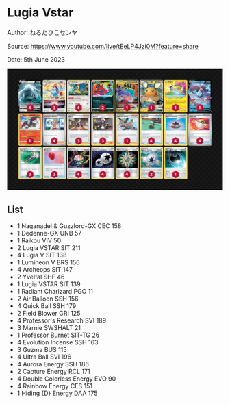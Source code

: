 # Lugia Vstar

Author: ねるたひこセンヤ

Source: <https://www.youtube.com/live/tEeLP4Jzi0M?feature=share>

Date: 5th June 2023

![decklist](../images/../../images/SVI/Lugia%20Vstar/2-%20Lugia%20Vstar.png)

## List

* 1 Naganadel & Guzzlord-GX CEC 158
* 1 Dedenne-GX UNB 57
* 1 Raikou VIV 50
* 2 Lugia VSTAR SIT 211
* 4 Lugia V SIT 138
* 1 Lumineon V BRS 156
* 4 Archeops SIT 147
* 2 Yveltal SHF 46
* 1 Lugia VSTAR SIT 139
* 1 Radiant Charizard PGO 11
* 2 Air Balloon SSH 156
* 4 Quick Ball SSH 179
* 2 Field Blower GRI 125
* 4 Professor's Research SVI 189
* 3 Marnie SWSHALT 21
* 1 Professor Burnet SIT-TG 26
* 4 Evolution Incense SSH 163
* 3 Guzma BUS 115
* 4 Ultra Ball SVI 196
* 4 Aurora Energy SSH 186
* 2 Capture Energy RCL 171
* 4 Double Colorless Energy EVO 90
* 4 Rainbow Energy CES 151
* 1 Hiding {D} Energy DAA 175
